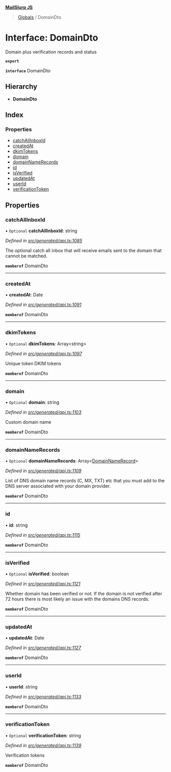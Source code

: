 **[MailSlurp JS](../README.md)**

> [Globals](../README.md) / DomainDto

# Interface: DomainDto

Domain plus verification records and status

**`export`** 

**`interface`** DomainDto

## Hierarchy

* **DomainDto**

## Index

### Properties

* [catchAllInboxId](domaindto.md#catchallinboxid)
* [createdAt](domaindto.md#createdat)
* [dkimTokens](domaindto.md#dkimtokens)
* [domain](domaindto.md#domain)
* [domainNameRecords](domaindto.md#domainnamerecords)
* [id](domaindto.md#id)
* [isVerified](domaindto.md#isverified)
* [updatedAt](domaindto.md#updatedat)
* [userId](domaindto.md#userid)
* [verificationToken](domaindto.md#verificationtoken)

## Properties

### catchAllInboxId

• `Optional` **catchAllInboxId**: string

*Defined in [src/generated/api.ts:1085](https://github.com/mailslurp/mailslurp-client/blob/fb74c9f/src/generated/api.ts#L1085)*

The optional catch all inbox that will receive emails sent to the domain that cannot be matched.

**`memberof`** DomainDto

___

### createdAt

•  **createdAt**: Date

*Defined in [src/generated/api.ts:1091](https://github.com/mailslurp/mailslurp-client/blob/fb74c9f/src/generated/api.ts#L1091)*

**`memberof`** DomainDto

___

### dkimTokens

• `Optional` **dkimTokens**: Array\<string>

*Defined in [src/generated/api.ts:1097](https://github.com/mailslurp/mailslurp-client/blob/fb74c9f/src/generated/api.ts#L1097)*

Unique token DKIM tokens

**`memberof`** DomainDto

___

### domain

• `Optional` **domain**: string

*Defined in [src/generated/api.ts:1103](https://github.com/mailslurp/mailslurp-client/blob/fb74c9f/src/generated/api.ts#L1103)*

Custom domain name

**`memberof`** DomainDto

___

### domainNameRecords

• `Optional` **domainNameRecords**: Array\<[DomainNameRecord](../modules/domainnamerecord.md)>

*Defined in [src/generated/api.ts:1109](https://github.com/mailslurp/mailslurp-client/blob/fb74c9f/src/generated/api.ts#L1109)*

List of DNS domain name records (C, MX, TXT) etc that you must add to the DNS server associated with your domain provider.

**`memberof`** DomainDto

___

### id

•  **id**: string

*Defined in [src/generated/api.ts:1115](https://github.com/mailslurp/mailslurp-client/blob/fb74c9f/src/generated/api.ts#L1115)*

**`memberof`** DomainDto

___

### isVerified

• `Optional` **isVerified**: boolean

*Defined in [src/generated/api.ts:1121](https://github.com/mailslurp/mailslurp-client/blob/fb74c9f/src/generated/api.ts#L1121)*

Whether domain has been verified or not. If the domain is not verified after 72 hours there is most likely an issue with the domains DNS records.

**`memberof`** DomainDto

___

### updatedAt

•  **updatedAt**: Date

*Defined in [src/generated/api.ts:1127](https://github.com/mailslurp/mailslurp-client/blob/fb74c9f/src/generated/api.ts#L1127)*

**`memberof`** DomainDto

___

### userId

•  **userId**: string

*Defined in [src/generated/api.ts:1133](https://github.com/mailslurp/mailslurp-client/blob/fb74c9f/src/generated/api.ts#L1133)*

**`memberof`** DomainDto

___

### verificationToken

• `Optional` **verificationToken**: string

*Defined in [src/generated/api.ts:1139](https://github.com/mailslurp/mailslurp-client/blob/fb74c9f/src/generated/api.ts#L1139)*

Verification tokens

**`memberof`** DomainDto

